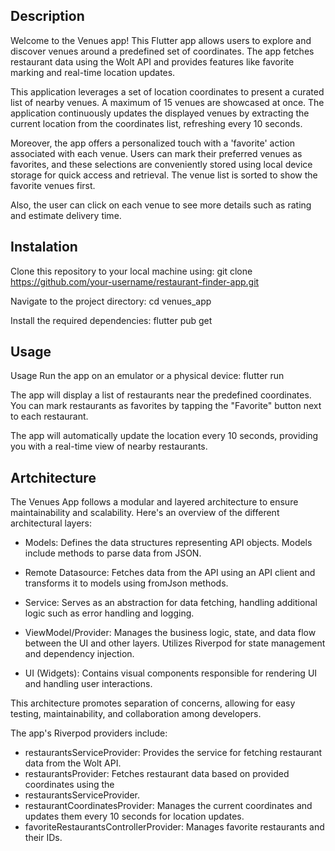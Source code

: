 
## Description

Welcome to the Venues app! This Flutter app allows users to explore and discover venues around a predefined set of coordinates. The app fetches restaurant data using the Wolt API and provides features like favorite marking and real-time location updates.

This application leverages a set of location coordinates to present a curated list of nearby venues. A maximum of 15 venues are showcased at once. The application continuously updates the displayed venues by extracting the current location from the coordinates list, refreshing every 10 seconds.

Moreover, the app offers a personalized touch with a 'favorite' action associated with each venue. Users can mark their preferred venues as favorites, and these selections are conveniently stored using local device storage for quick access and retrieval. The venue list is sorted to show the favorite venues first. 

Also, the user can click on each venue to see more details such as rating and estimate delivery time.

## Instalation

Clone this repository to your local machine using:
git clone https://github.com/your-username/restaurant-finder-app.git

Navigate to the project directory:
cd venues_app

Install the required dependencies:
flutter pub get

## Usage
Usage
Run the app on an emulator or a physical device:
flutter run

The app will display a list of restaurants near the predefined coordinates. You can mark restaurants as favorites by tapping the "Favorite" button next to each restaurant.

The app will automatically update the location every 10 seconds, providing you with a real-time view of nearby restaurants.

## Artchitecture 
The Venues App follows a modular and layered architecture to ensure maintainability and scalability. Here's an overview of the different architectural layers:

- Models: Defines the data structures representing API objects. Models include methods to parse data from JSON.

- Remote Datasource: Fetches data from the API using an API client and transforms it to models using fromJson methods.

- Service: Serves as an abstraction for data fetching, handling additional logic such as error handling and logging.

- ViewModel/Provider: Manages the business logic, state, and data flow between the UI and other layers. Utilizes Riverpod for state management and dependency injection.

- UI (Widgets): Contains visual components responsible for rendering UI and handling user interactions.

This architecture promotes separation of concerns, allowing for easy testing, maintainability, and collaboration among developers.

The app's Riverpod providers include:

- restaurantsServiceProvider: Provides the service for fetching restaurant data from the Wolt API.
- restaurantsProvider: Fetches restaurant data based on provided coordinates using the 
- restaurantsServiceProvider.
- restaurantCoordinatesProvider: Manages the current coordinates and updates them every 10 seconds for location updates.
- favoriteRestaurantsControllerProvider: Manages favorite restaurants and their IDs.

